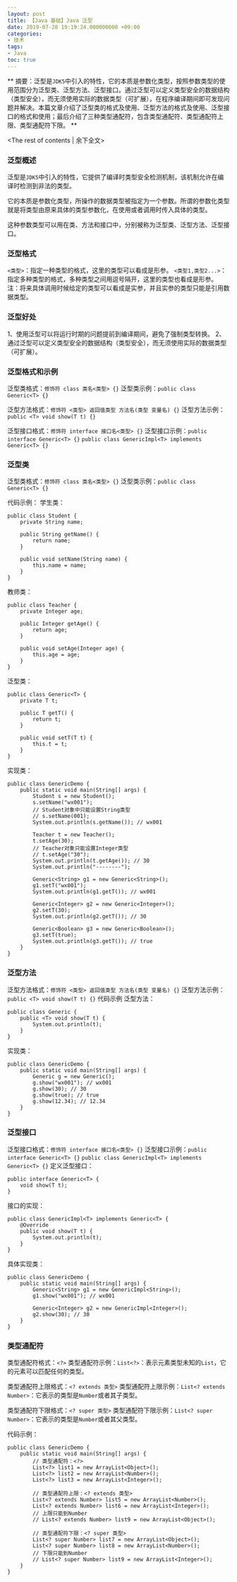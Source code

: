 ```yaml
---
layout: post
title: ﻿【Java 基础】Java 泛型
date: 2019-07-28 19:19:24.000000000 +09:00
categories:
- 技术
tags:
- Java
toc: true
---
```


**
摘要：泛型是`JDK5`中引入的特性，它的本质是参数化类型，按照参数类型的使用范围分为泛型类、泛型方法、泛型接口。通过泛型可以定义类型安全的数据结构（类型安全），而无须使用实际的数据类型（可扩展），在程序编译期间即可发现问题并解决。本篇文章介绍了泛型类的格式及使用、泛型方法的格式及使用、泛型接口的格式和使用；最后介绍了三种类型通配符，包含类型通配符、类型通配符上限、类型通配符下限。
**
<!-- more -->
<The rest of contents | 余下全文>
 
 ### 泛型概述
 泛型是`JDK5`中引入的特性，它提供了编译时类型安全检测机制，该机制允许在编译时检测到非法的类型。
 
 它的本质是参数化类型，所操作的数据类型被指定为一个参数。所谓的参数化类型就是将类型由原来具体的类型参数化，在使用或者调用时传入具体的类型。
 
 这种参数类型可以用在类、方法和接口中，分别被称为泛型类、泛型方法、泛型接口。
 
 ### 泛型格式
 `<类型>`：指定一种类型的格式，这里的类型可以看成是形参。
 `<类型1,类型2...>`：指定多种类型的格式，多种类型之间用逗号隔开，这里的类型也看成是形参。
 注：将来具体调用时候给定的类型可以看成是实参，并且实参的类型只能是引用数据类型。
 
 ### 泛型好处
 1、使用泛型可以将运行时期的问题提前到编译期间，避免了强制类型转换。
 2、 通过泛型可以定义类型安全的数据结构（类型安全），而无须使用实际的数据类型（可扩展）。
 
 
 ### 泛型格式和示例
 泛型类格式：`修饰符 class 类名<类型> {}`
 泛型类示例：`public class Generic<T> {}`
 
 泛型方法格式：`修饰符 <类型> 返回值类型 方法名(类型 变量名) {}`
 泛型方法示例： `public <T> void show(T t) {}`
 
 泛型接口格式：`修饰符 interface 接口名<类型> {}`
 泛型接口示例：`public interface Generic<T> {}` `public class GenericImpl<T> implements Generic<T> {}`
 
 ### 泛型类
 泛型类格式：`修饰符 class 类名<类型> {}`
 泛型类示例：`public class Generic<T> {}`
 
 代码示例：
 学生类：
 ```
 public class Student {
     private String name;
 
     public String getName() {
         return name;
     }
 
     public void setName(String name) {
         this.name = name;
     }
 }
 ```
 教师类：
 ```
 public class Teacher {
     private Integer age;
 
     public Integer getAge() {
         return age;
     }
 
     public void setAge(Integer age) {
         this.age = age;
     }
 }
 ```
 泛型类：
 ```
 public class Generic<T> {
     private T t;
 
     public T getT() {
         return t;
     }
 
     public void setT(T t) {
         this.t = t;
     }
 }
 ```
 实现类：
 ```
 public class GenericDemo {
     public static void main(String[] args) {
         Student s = new Student();
         s.setName("wx001");
         // Student对象中只能设置String类型
         // s.setName(001);
         System.out.println(s.getName()); // wx001
 
         Teacher t = new Teacher();
         t.setAge(30);
         // Teacher对象只能设置Integer类型
         // t.setAge("30");
         System.out.println(t.getAge()); // 30
         System.out.println("--------");
 
         Generic<String> g1 = new Generic<String>();
         g1.setT("wx001");
         System.out.println(g1.getT()); // wx001
 
         Generic<Integer> g2 = new Generic<Integer>();
         g2.setT(30);
         System.out.println(g2.getT()); // 30
 
         Generic<Boolean> g3 = new Generic<Boolean>();
         g3.setT(true);
         System.out.println(g3.getT()); // true
     }
 }
 ```
 
 ### 泛型方法
 泛型方法格式：`修饰符 <类型> 返回值类型 方法名(类型 变量名) {}`
 泛型方法示例： `public <T> void show(T t) {}`
 代码示例
 泛型方法：
 ```
 public class Generic {
     public <T> void show(T t) {
         System.out.println(t);
     }
 }
 ```
 实现类：
 ```
 public class GenericDemo {
     public static void main(String[] args) {
         Generic g = new Generic();
         g.show("wx001"); // wx001
         g.show(30); // 30
         g.show(true); // true
         g.show(12.34); // 12.34
     }
 }
 ```
 
 ### 泛型接口
 泛型接口格式：`修饰符 interface 接口名<类型> {}`
 泛型接口示例：`public interface Generic<T> {}` `public class GenericImpl<T> implements Generic<T> {}`
 定义泛型接口：
 ```
 public interface Generic<T> {
     void show(T t);
 }
 ```
 接口的实现：
 ```
 public class GenericImpl<T> implements Generic<T> {
     @Override
     public void show(T t) {
         System.out.println(t);
     }
 }
 ```
 具体实现类：
 ```
 public class GenericDemo {
     public static void main(String[] args) {
         Generic<String> g1 = new GenericImpl<String>();
         g1.show("wx001"); // wx001
 
         Generic<Integer> g2 = new GenericImpl<Integer>();
         g2.show(30); // 30
     }
 }
 ```
 
 ### 类型通配符
 类型通配符格式：`<?>`
 类型通配符示例：`List<?>`：表示元素类型未知的`List`，它的元素可以匹配任何的类型。
     
 类型通配符上限格式：`<? extends 类型>`
 类型通配符上限示例：`List<? extends Number>`：它表示的类型是`Number`或者其子类型。
     
 类型通配符下限格式：`<? super 类型>`
 类型通配符下限示例：`List<? super Number>`：它表示的类型是`Number`或者其父类型。
 
 代码示例：
 ```
 public class GenericDemo {
     public static void main(String[] args) {
         // 类型通配符：<?>
         List<?> list1 = new ArrayList<Object>();
         List<?> list2 = new ArrayList<Number>();
         List<?> list3 = new ArrayList<Integer>();
 
         // 类型通配符上限：<? extends 类型>
         List<? extends Number> list5 = new ArrayList<Number>();
         List<? extends Number> list6 = new ArrayList<Integer>();
         // 上限只能到Number
         // List<? extends Number> list9 = new ArrayList<Object>();
 
         // 类型通配符下限：<? super 类型>
         List<? super Number> list7 = new ArrayList<Object>();
         List<? super Number> list8 = new ArrayList<Number>();
         // 下限只能到Number
         // List<? super Number> list9 = new ArrayList<Integer>();
     }
 }
 ```
